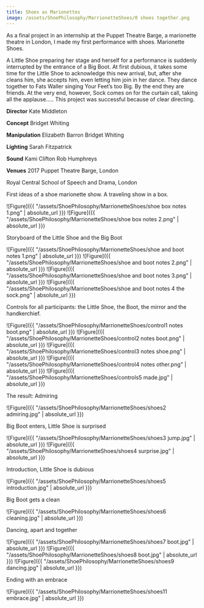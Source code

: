 ```yaml
---
title: Shoes as Marionettes
image: /assets/ShoePhilosophy/MarrionetteShoes/0 shoes together.png
---
```


As a final project in an internship at the Puppet Theatre Barge, a marionette theatre in London, I made my first performance with shoes. Marionette Shoes.

A Little Shoe preparing her stage and herself for a performance is suddenly interrupted by the entrance of a Big Boot. At first dubious, it takes some time for the Little Shoe to acknowledge this new arrival, but, after she cleans him, she accepts him, even letting him join in her dance. They dance together to Fats Waller singing Your Feet’s too Big. By the end they are friends. At the very end, however, Sock comes on for the curtain call, taking all the applause..… This project was successful because of clear directing.

**Director**
Kate Middleton

**Concept**
Bridget Whiting

**Manipulation**
Elizabeth Barron
Bridget Whiting

**Lighting**
Sarah Fitzpatrick

**Sound**
Kami Clifton
Rob Humphreys

**Venues**
2017
Puppet Theatre Barge, London

Royal Central School of Speech and Drama, London

First ideas of a shoe marionette show. A traveling show in a box.

![Figure]({{ "/assets/ShoePhilosophy/MarrionetteShoes/shoe box notes 1.png" | absolute_url }})
![Figure]({{ "/assets/ShoePhilosophy/MarrionetteShoes/shoe box notes 2.png" | absolute_url }})

Storyboard of the Little Shoe and the Big Boot

![Figure]({{ "/assets/ShoePhilosophy/MarrionetteShoes/shoe and boot notes 1.png" | absolute_url }})
![Figure]({{ "/assets/ShoePhilosophy/MarrionetteShoes/shoe and boot notes 2.png" | absolute_url }})
![Figure]({{ "/assets/ShoePhilosophy/MarrionetteShoes/shoe and boot notes 3.png" | absolute_url }})
![Figure]({{ "/assets/ShoePhilosophy/MarrionetteShoes/shoe and boot notes 4 the sock.png" | absolute_url }})

Controls for all participants: the Little Shoe, the Boot, the mirror and the handkerchief.

![Figure]({{ "/assets/ShoePhilosophy/MarrionetteShoes/control1 notes boot.png" | absolute_url }})
![Figure]({{ "/assets/ShoePhilosophy/MarrionetteShoes/control2 notes boot.png" | absolute_url }})
![Figure]({{ "/assets/ShoePhilosophy/MarrionetteShoes/control3 notes shoe.png" | absolute_url }})
![Figure]({{ "/assets/ShoePhilosophy/MarrionetteShoes/control4 notes other.png" | absolute_url }})
![Figure]({{ "/assets/ShoePhilosophy/MarrionetteShoes/controls5 made.jpg" | absolute_url }})

The result:
Admiring

![Figure]({{ "/assets/ShoePhilosophy/MarrionetteShoes/shoes2 admiring.jpg" | absolute_url }})

Big Boot enters, Little Shoe is surprised

![Figure]({{ "/assets/ShoePhilosophy/MarrionetteShoes/shoes3 jump.jpg" | absolute_url }})
![Figure]({{ "/assets/ShoePhilosophy/MarrionetteShoes/shoes4 surprise.jpg" | absolute_url }})

Introduction, Little Shoe is dubious

![Figure]({{ "/assets/ShoePhilosophy/MarrionetteShoes/shoes5 introduction.jpg" | absolute_url }})

Big Boot gets a clean

![Figure]({{ "/assets/ShoePhilosophy/MarrionetteShoes/shoes6 cleaning.jpg" | absolute_url }})

Dancing, apart and together

![Figure]({{ "/assets/ShoePhilosophy/MarrionetteShoes/shoes7 boot.jpg" | absolute_url }})
![Figure]({{ "/assets/ShoePhilosophy/MarrionetteShoes/shoes8 boot.jpg" | absolute_url }})
![Figure]({{ "/assets/ShoePhilosophy/MarrionetteShoes/shoes9 dancing.jpg" | absolute_url }})

Ending with an embrace

![Figure]({{ "/assets/ShoePhilosophy/MarrionetteShoes/shoes11 embrace.jpg" | absolute_url }})
